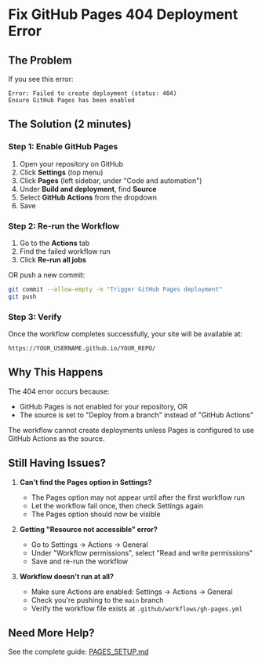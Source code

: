 # Fix GitHub Pages 404 Deployment Error

## The Problem

If you see this error:
```
Error: Failed to create deployment (status: 404)
Ensure GitHub Pages has been enabled
```

## The Solution (2 minutes)

### Step 1: Enable GitHub Pages
1. Open your repository on GitHub
2. Click **Settings** (top menu)
3. Click **Pages** (left sidebar, under "Code and automation")
4. Under **Build and deployment**, find **Source**
5. Select **GitHub Actions** from the dropdown
6. Save

### Step 2: Re-run the Workflow
1. Go to the **Actions** tab
2. Find the failed workflow run
3. Click **Re-run all jobs**

OR push a new commit:
```bash
git commit --allow-empty -m "Trigger GitHub Pages deployment"
git push
```

### Step 3: Verify
Once the workflow completes successfully, your site will be available at:
```
https://YOUR_USERNAME.github.io/YOUR_REPO/
```

## Why This Happens

The 404 error occurs because:
- GitHub Pages is not enabled for your repository, OR
- The source is set to "Deploy from a branch" instead of "GitHub Actions"

The workflow cannot create deployments unless Pages is configured to use GitHub Actions as the source.

## Still Having Issues?

1. **Can't find the Pages option in Settings?**
   - The Pages option may not appear until after the first workflow run
   - Let the workflow fail once, then check Settings again
   - The Pages option should now be visible

2. **Getting "Resource not accessible" error?**
   - Go to Settings → Actions → General
   - Under "Workflow permissions", select "Read and write permissions"
   - Save and re-run the workflow

3. **Workflow doesn't run at all?**
   - Make sure Actions are enabled: Settings → Actions → General
   - Check you're pushing to the `main` branch
   - Verify the workflow file exists at `.github/workflows/gh-pages.yml`

## Need More Help?

See the complete guide: [PAGES_SETUP.md](PAGES_SETUP.md)
